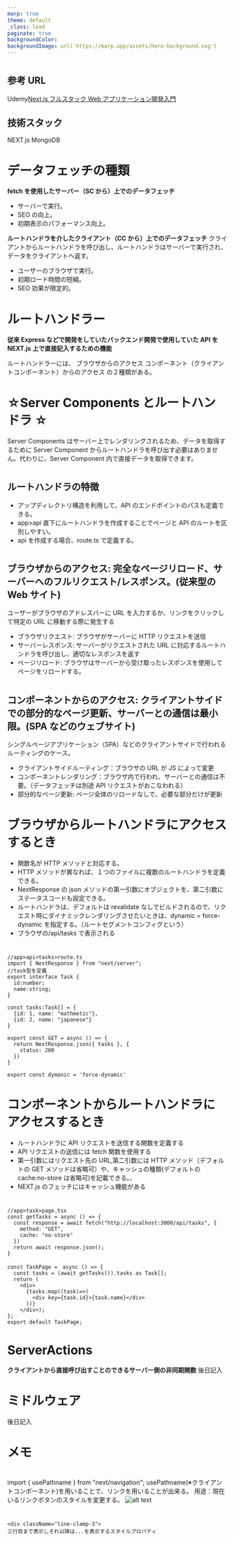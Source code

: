 ```yaml
---
marp: true
theme: default
_class: lead
paginate: true
backgroundColor:
backgroundImage: url('https://marp.app/assets/hero-background.svg')
---
```


<!--
headingDivider: 1
-->

#

## 参考 URL

Udemy[Next.js フルスタック Web アプリケーション開発入門](https://defidejp.udemy.com/course/nextjs-fullstack/learn/lecture/42377730)

## 技術スタック

NEXT.js
MongoDB

# データフェッチの種類

**fetch を使用したサーバー（SC から）上でのデータフェッチ**

- サーバーで実行。
- SEO の向上。
- 初期表示のパフォーマンス向上。

**ルートハンドラを介したクライアント（CC から）上でのデータフェッチ**
クライアントからルートハンドラを呼び出し、ルートハンドラはサーバーで実行され、データをクライアントへ返す。

- ユーザーのブラウザで実行。
- 初期ロード時間の短縮。
- SEO 効果が限定的。

# ルートハンドラー

**従来 Express などで開発をしていたバックエンド開発で使用していた API を NEXT.js 上で直接記入するための機能**

ルートハンドラーには、
ブラウザからのアクセス
コンポーネント（クライアントコンポーネント）からのアクセス
の２種類がある。

# ☆Server Components とルートハンドラ ☆

Server Components はサーバー上でレンダリングされるため、データを取得するために Server Component からルートハンドラを呼び出す必要はありません。代わりに、Server Component 内で直接データを取得できます。

#

## ルートハンドラの特徴

- アップディレクトリ構造を利用して、API のエンドポイントのパスも定義できる。
- app>api 直下にルートハンドラを作成することでページと API のルートを区別しやすい。
- api を作成する場合、route.ts で定義する。

#

## ブラウザからのアクセス: 完全なページリロード、サーバーへのフルリクエスト/レスポンス。(従来型の Web サイト)

ユーザーがブラウザのアドレスバーに URL を入力するか、リンクをクリックして特定の URL に移動する際に発生する

- ブラウザリクエスト: ブラウザがサーバーに HTTP リクエストを送信
- サーバーレスポンス: サーバーがリクエストされた URL に対応するルートハンドラを呼び出し、適切なレスポンスを返す
- ページリロード: ブラウザはサーバーから受け取ったレスポンスを使用してページをリロードする。

#

## コンポーネントからのアクセス: クライアントサイドでの部分的なページ更新、サーバーとの通信は最小限。(SPA などのウェブサイト)

シングルページアプリケーション（SPA）などのクライアントサイドで行われるルーティングのケース。

- クライアントサイドルーティング：ブラウザの URL が JS によって変更
- コンポーネントレンダリング：ブラウザ内で行われ、サーバーとの通信は不要。（データフェッチは別途 API リクエストがおこなわれる）
- 部分的なページ更新: ページ全体のリロードなしで、必要な部分だけが更新

# ブラウザからルートハンドラにアクセスするとき

- 関数名が HTTP メソッドと対応する。
- HTTP メソッドが異なれば、１つのファイルに複数のルートハンドラを定義できる。
- NextResponse の json メソッドの第一引数にオブジェクトを、第二引数にステータスコードも設定できる。
- ルートハンドラは、デフォルトは revalidate なしでビルドされるので、リクエスト時にダイナミックレンダリングさせたいときは、dynamic = force-dynamic を指定する。（ルートセグメントコンフィグという）
- ブラウザの/api/tasks で表示される

#

```
//app>api>tasks>route.ts
import { NextResponse } from "next/server";
//task型を定義
export interface Task {
  id:number;
  name:string;
}

const tasks:Task[] = {
  {id: 1, name: "mathmetic"},
  {id: 2, name: "japanese"}
}

export const GET = async () => {
  return NextResponse.json({ tasks }, {
    status: 200
  })
}

export const dymanic = 'force-dynamic'
```

# コンポーネントからルートハンドラにアクセスするとき

- ルートハンドラに API リクエストを送信する関数を定義する
- API リクエストの送信には fetch 関数を使用する
- 第一引数にはリクエスト先の URL,第二引数には HTTP メソッド（デフォルトの GET メソッドは省略可）や、キャッシュの種類(デフォルトの cache:no-store は省略可)を記載できる。、
- NEXT.js のフェッチにはキャッシュ機能がある

#

```
//app>task>page.tsx
const getTasks = async () => {
  const response = await fetch("http://localhost:3000/api/tasks", {
    method: "GET",
    cache: "no-store"
  })
  return await response.json();
}

const TaskPage =　async () => {
  const tasks = (await getTasks()).tasks as Task[];
  return (
    <div>
      {tasks.map((task)=>(
        <div key={task.id}>{task.name}</div>
      ))}
    </div>);
};
export default TaskPage;
```

# ServerActions

**クライアントから直接呼び出すことのできるサーバー側の非同期関数**
後日記入

# ミドルウェア

後日記入

# メモ

#

import { usePathname } from "next/navigation";
usePathname(※クライアントコンポーネント)を用いることで、リンクを用いることが出来る。
用途：現在いるリンクボタンのスタイルを変更する。
![alt text](public/image1.png)

#

```
<div className="line-clamp-3">
三行目まで表示しそれ以降は...を表示するスタイルプロパティ
```
